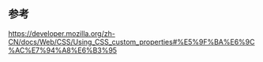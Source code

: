 ## 参考
https://developer.mozilla.org/zh-CN/docs/Web/CSS/Using_CSS_custom_properties#%E5%9F%BA%E6%9C%AC%E7%94%A8%E6%B3%95